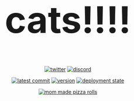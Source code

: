 <h1 align="center" style="font-size: 100px;">
  cats!!!!
</h1>
<p align="center">
	<a href="https://twitter.com/MaxxusYT2"><img src="https://img.shields.io/badge/twitter-%40MaxxusYT2-black?style=for-the-badge&logo=twitter&logoColor=%231D9BF0&labelColor=%23555" alt="twitter"></a>
	<a href="https://discord.gg/zhgVeJeKVR"><img src="https://img.shields.io/discord/1123689257979101295?logo=discord&color=black&style=for-the-badge" alt="discord"></a>
</p>

<p align="center">
	<a href="https://github.com/MaxxusX/maxxusx.github.io/commits/main"><img src="https://img.shields.io/github/last-commit/maxxusx/maxxusx.github.io/main?style=for-the-badge&logo=github&color=black" alt="latest commit"></a>
	<a href="https://github.com/MaxxusX/maxxusx.github.io/releases/latest"><img src="https://img.shields.io/github/v/release/maxxusx/maxxusx.github.io?style=for-the-badge&color=black" alt="version"></a>
	<a href="https://maxxusx.github.io"><img src="https://img.shields.io/github/deployments/maxxusx/maxxusx.github.io/github-pages?style=for-the-badge&logo=github&color=black" alt="deployment state"></a>
</p>

<p align="center">
	<a href="#!"><img src="https://img.shields.io/badge/mom%20made-pizza%20rolls-orange?style=for-the-badge" alt="mom made pizza rolls"></a>
</p>